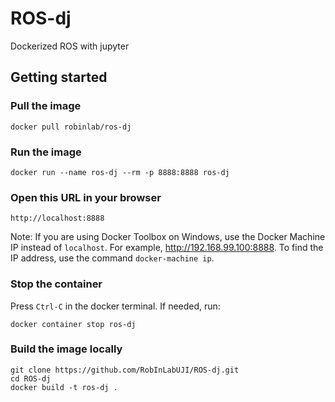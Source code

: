 # ROS-dj
Dockerized ROS with jupyter

## Getting started

### Pull the image

    docker pull robinlab/ros-dj
    
### Run the image

    docker run --name ros-dj --rm -p 8888:8888 ros-dj
    
### Open this URL in your browser

    http://localhost:8888
    
Note: If you are using Docker Toolbox on Windows, use the Docker Machine IP instead of ``localhost``. For example, http://192.168.99.100:8888. To find the IP address, use the command ``docker-machine ip``.

### Stop the container

Press `Ctrl-C` in the docker terminal.
If needed, run:

    docker container stop ros-dj

### Build the image locally

    git clone https://github.com/RobInLabUJI/ROS-dj.git
    cd ROS-dj
    docker build -t ros-dj .

